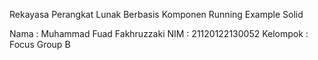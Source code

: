 Rekayasa Perangkat Lunak Berbasis Komponen
Running Example Solid

Nama  : Muhammad Fuad Fakhruzzaki
NIM   : 21120122130052
Kelompok  : Focus Group B
